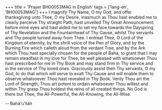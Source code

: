 +++
title = 'Prayer BH00053MAG in English'
tags = ['lang-en', 'BH00053MAG']
+++
I magnify Thy Name, O my God, and offer thanksgiving unto Thee, O my Desire, inasmuch as Thou hast enabled me to clearly perceive Thy straight Path, hast unveiled Thy Great Announcement before mine eyes and hast aided me to set my face towards the Dayspring of Thy Revelation and the Fountainhead of Thy Cause, whilst Thy servants and Thy people turned away from Thee.  I entreat Thee, O Lord of the Kingdom of eternity, by the shrill voice of the Pen of Glory, and by the Burning Fire which calleth aloud from the verdant Tree, and by the Ark which Thou hast specially chosen for the people of Bahá, to grant that I may remain steadfast in my love for Thee, be well pleased with whatsoever Thou hast prescribed for me in Thy Book and may stand firm in Thy service and in the service of Thy loved ones.  Graciously assist then Thy servants, O my God, to do that which will serve to exalt Thy Cause and will enable them to observe whatsoever Thou hast revealed in Thy Book.
Verily Thou art the Lord of Strength, Thou art potent to ordain whatsoever Thou willest and within Thy grasp Thou holdest the reins of all created things.  No God is there but Thee, the All-Powerful, the All-Knowing, the All-Wise.

-- Bahá'u'lláh
